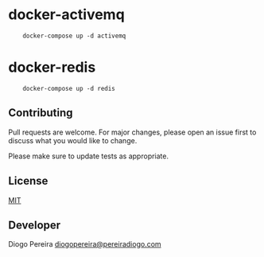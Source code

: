 # docker-activemq

```
    docker-compose up -d activemq
```

# docker-redis

```
    docker-compose up -d redis
```

## Contributing

Pull requests are welcome. For major changes, please open an issue first to discuss what you would like to change.

Please make sure to update tests as appropriate.

## License

[MIT](https://choosealicense.com/licenses/mit/)

## Developer

Diogo Pereira
diogopereira@pereiradiogo.com